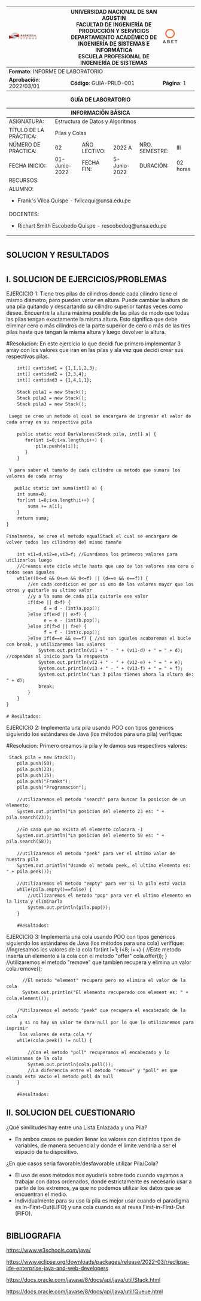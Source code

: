 <div align="center">
<table>
    <theader>
        <tr>
            <td><img src="https://github.com/rescobedoq/pw2/blob/main/epis.png?raw=true" alt="EPIS" style="width:50%; height:auto"/></td>
            <th>
                <span style="font-weight:bold;">UNIVERSIDAD NACIONAL DE SAN AGUSTIN</span><br />
                <span style="font-weight:bold;">FACULTAD DE INGENIERÍA DE PRODUCCIÓN Y SERVICIOS</span><br />
                <span style="font-weight:bold;">DEPARTAMENTO ACADÉMICO DE INGENIERÍA DE SISTEMAS E INFORMÁTICA</span><br />
                <span style="font-weight:bold;">ESCUELA PROFESIONAL DE INGENIERÍA DE SISTEMAS</span>
            </th>
            <td><img src="https://github.com/rescobedoq/pw2/blob/main/abet.png?raw=true" alt="ABET" style="width:50%; height:auto"/></td>
        </tr>
    </theader>
    <tbody>
        <tr><td colspan="3"><span style="font-weight:bold;">Formato</span>: INFORME DE LABORATORIO</td></tr>
        <tr><td><span style="font-weight:bold;">Aprobación</span>:  2022/03/01</td><td><span style="font-weight:bold;">Código</span>: GUIA-PRLD-001</td><td><span style="font-weight:bold;">Página</span>: 1</td></tr>
    </tbody>
</table>
</div>
<div align="center">
<span style="font-weight:bold;">GUÍA DE LABORATORIO</span><br />
</div>

<table>
<theader>
<tr><th colspan="6">INFORMACIÓN BÁSICA</th></tr>
</theader>
<tbody>
<tr><td>ASIGNATURA:</td><td colspan="5">Estructura de Datos y Algoritmos</td></tr>
<tr><td>TÍTULO DE LA PRÁCTICA:</td><td colspan="5">Pilas y Colas</td></tr>
<tr>
<td>NÚMERO DE PRÁCTICA:</td><td>02</td><td>AÑO LECTIVO:</td><td>2022 A</td><td>NRO. SEMESTRE:</td><td>III</td>
</tr>
<tr>
<td>FECHA INICIO::</td><td>01-Junio-2022</td><td>FECHA FIN:</td><td>5-Junio-2022</td><td>DURACIÓN:</td><td>02 horas</td>
</tr>
<tr><td colspan="6">RECURSOS:
</td>
</<tr>
  <tr><td colspan="6">ALUMNO:
<ul>
<li>Frank's Vilca Quispe - fvilcaqui@unsa.edu.pe</li>
</ul>
</td>
</<tr>
<tr><td colspan="6">DOCENTES:
<ul>
<li>Richart Smith Escobedo Quispe - rescobedoq@unsa.edu.pe</li>
</ul>
</td>
</<tr>
</tdbody>
</table>

#
   ## SOLUCION Y RESULTADOS
#

## I. SOLUCION DE EJERCICIOS/PROBLEMAS
   EJERCICIO 1:
   Tiene tres pilas de cilindros donde cada cilindro tiene el mismo diámetro, pero pueden variar en altura. Puede cambiar la altura de una pila quitando y descartando    su cilindro superior tantas veces como desee.
   Encuentre la altura máxima posible de las pilas de modo que todas las pilas tengan exactamente la misma altura.
   Esto significa que debe eliminar cero o más cilindros de la parte superior de cero o más de las tres pilas hasta que tengan la misma altura y luego devolver la        altura.
   
   #Resolucion: 
     En este ejercicio lo que decidi fue primero implementar 3 array con los valores que iran en las pilas y ala vez que decidi crear sus respectivas pilas.
      
        int[] cantidad1 = {1,1,1,2,3};
		int[] cantidad2 = {2,3,4};
		int[] cantidad3 = {1,4,1,1};
        
		Stack pila1 = new Stack();
		Stack pila2 = new Stack();
		Stack pila3 = new Stack();
     
     Luego se creo un metodo el cual se encargara de ingresar el valor de cada array en su respectiva pila
     
        public static void DarValores(Stack pila, int[] a) {
		   for(int i=0;i<a.length;i++) {
			   pila.push(a[i]);
		   }
	    }
        
     Y para saber el tamaño de cada cilindro un metodo que sumara los valores de cada array
    
       public static int suma(int[] a) {
		int suma=0;
		for(int i=0;i<a.length;i++) {
			suma += a[i];
		}
		return suma;
	}
    
    Finalmente, se creo el metodo equalStack el cual se encargara de volver todos los cilindros del mismo tamaño
    
    	int vi1=d,vi2=e,vi3=f; //Guardamos los primeros valores para utilizarlos luego
		//Creamos este ciclo while hasta que uno de los valores sea cero o todos sean iguales
		while((0<=d && 0<=e && 0<=f) || (d==e && e==f)) { 
			//en cada condicion es por si uno de los valores mayor que los otros y quitarle su ultimo valor
			//y a la suma de cada pila quitarle ese valor
			if(d>e || d>f) {
	              d = d - (int)a.pop(); 
			}else if(e>d || e>f) {
				  e = e - (int)b.pop(); 
			}else if(f>d || f>e) {
				  f = f - (int)c.pop();
			}else if(d==e && e==f) { //si son iguales acabaremos el bucle con break, y utilizaremos los valores
				System.out.println(vi1 + " - " + (vi1-d) + " = " + d);    //copeados al inicio para la respuesta
				System.out.println(vi2 + " - " + (vi2-e) + " = " + e);
				System.out.println(vi3 + " - " + (vi3-f) + " = " + f);
				System.out.println("Las 3 pilas tienen ahora la altura de: " + d);
				break;
			}
		}
	}
    
    # Resultados:
    

   EJERCICIO 2:
   Implementa una pila usando POO con tipos genéricos siguiendo los estándares de Java (los métodos para una pila) verifique:
   
   #Resolucion: 
     Primero creamos la pila y le damos sus respectivos valores:
     
     Stack pila = new Stack();
		pila.push(50);
		pila.push(23);
		pila.push(15);
		pila.push("Franks");
		pila.push("Programacion");
		
        //utilizaremos el metodo "search" para buscar la posicion de un elemento;
		System.out.println("La posicion del elemento 23 es: " + pila.search(23));
		
		//En caso que no exista el elemento colocara -1
		System.out.println("La posicion del elemento 58 es: " + pila.search(58));

		//utilizaremos el metodo "peek" para ver el ultimo valor de nuestra pila
		System.out.println("Usando el metodo peek, el ultimo elemento es: " + pila.peek());
		
		//Utilizaremos el metodo "empty" para ver si la pila esta vacia
		while(pila.empty()==false) {
			//Utilizaremos el metodo "pop" para ver el ultimo elemento en la lista y eliminarla
			System.out.println(pila.pop());
		}   
        
        #Resultados:
	

   
   EJERCICIO 3:
   Implementa una cola usando POO con tipos genéricos siguiendo los estándares de Java (los métodos para una cola) verifique:
        //Ingresamos los valores de la cola
		for(int i=1; i<8; i++) {
			//Este metodo inserta un elemento a la cola con el metodo "offer"
			cola.offer(i);
		}
		//utilizaremos el metodo "remove" que tambien recupera y elimina un valor
		  cola.remove();
		  
		  //El metodo "element" recupera pero no elimina el valor de la cola
		  System.out.println("El elemento recuperado con element es: " + cola.element());
		  
		/*Utilzaremos el metodo "peek" que recupera el encabezado de la cola
		 y si no hay un valor te dara null por lo que lo utilizaremos para imprimir
		 los valores de esta cola */
		while(cola.peek() != null) {
	
			//Con el metodo "poll" recuperamos el encabezado y lo eliminamos de la cola
			System.out.println(cola.poll());
			//La diferencia entre el metodo "remove" y "poll" es que cuando esta vacio el metodo poll da null
		}
        
        #Resultados:
	
	



## II. SOLUCION DEL CUESTIONARIO

¿Qué similitudes hay entre una Lista Enlazada y una Pila?

  - En ambos casos se pueden llenar los valores con distintos tipos de variables, de manera
    secuencial y donde el limite vendría a ser el espacio de tu dispositivo.
    
¿En que casos seria favorable/desfavorable utilizar Pila/Cola?
   - El uso de esos métodos nos ayudaría sobre todo cuando vayamos a trabajar con datos ordenados,
     donde estrictamente es necesario usar a partir de los extremos, ya que no podemos utilizar los 
     datos que se encuentran el medio.
   - Individualmente para su uso la pila es mejor usar cuando el paradigma es In-First-Out(LIFO) y 
      una cola cuando es al reves First-in-First-Out (FIFO).


#

   ## BIBLIOGRAFIA
   https://www.w3schools.com/java/
   
   https://www.eclipse.org/downloads/packages/release/2022-03/r/eclipse-ide-enterprise-java-and-web-developers
   
   https://docs.oracle.com/javase/8/docs/api/java/util/Stack.html
   
   https://docs.oracle.com/javase/8/docs/api/java/util/Queue.html

   
#

  
